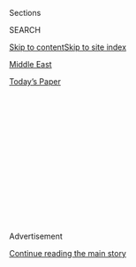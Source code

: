 <div id="app">

<div>

<div>

<div>

<div class="NYTAppHideMasthead css-1q2w90k e1suatyy0">

<div class="section css-ui9rw0 e1suatyy2">

<div class="css-eph4ug er09x8g0">

<div class="css-6n7j50">

</div>

<span class="css-1dv1kvn">Sections</span>

<div class="css-10488qs">

<span class="css-1dv1kvn">SEARCH</span>

</div>

[Skip to content](#site-content)[Skip to site index](#site-index)

</div>

<div id="masthead-section-label" class="css-1wr3we4 eaxe0e00">

[Middle
East](https://www.nytimes.com/section/world/middleeast)

</div>

<div class="css-10698na e1huz5gh0">

</div>

</div>

<div id="masthead-bar-one" class="section hasLinks css-15hmgas e1csuq9d3">

<div class="css-uqyvli e1csuq9d0">

</div>

<div class="css-1uqjmks e1csuq9d1">

</div>

<div class="css-9e9ivx">

[](https://myaccount.nytimes.com/auth/login?response_type=cookie&client_id=vi)

</div>

<div class="css-1bvtpon e1csuq9d2">

[Today’s
Paper](https://www.nytimes.com/section/todayspaper)

</div>

</div>

</div>

</div>

<div data-aria-hidden="false">

<div id="site-content" data-role="main">

<div>

<div class="css-1aor85t" style="opacity:0.000000001;z-index:-1;visibility:hidden">

<div class="css-1hqnpie">

<div class="css-epjblv">

<span class="css-17xtcya">[Middle
East](/section/world/middleeast)</span><span class="css-x15j1o">|</span><span class="css-fwqvlz">Jared
Kushner, Cast as Potential Player on Israel, Is Little Known
There</span>

</div>

<div class="css-k008qs">

<div class="css-1iwv8en">

<span class="css-18z7m18"></span>

<div>

</div>

</div>

<span class="css-1n6z4y">https://nyti.ms/2ghC9Zf</span>

<div class="css-1705lsu">

<div class="css-4xjgmj">

<div class="css-4skfbu" data-role="toolbar" data-aria-label="Social Media Share buttons, Save button, and Comments Panel with current comment count" data-testid="share-tools">

  - 
  - 
  - 
  - 
    
    <div class="css-6n7j50">
    
    </div>

  - 

</div>

</div>

</div>

</div>

</div>

</div>

<div class="css-13pd83m">

</div>

<div id="top-wrapper" class="css-1sy8kpn">

<div id="top-slug" class="css-l9onyx">

Advertisement

</div>

[Continue reading the main
story](#after-top)

<div class="ad top-wrapper" style="text-align:center;height:100%;display:block;min-height:250px">

<div id="top" class="place-ad" data-position="top" data-size-key="top">

</div>

</div>

<div id="after-top">

</div>

</div>

<div id="sponsor-wrapper" class="css-1hyfx7x">

<div id="sponsor-slug" class="css-19vbshk">

Supported by

</div>

[Continue reading the main
story](#after-sponsor)

<div id="sponsor" class="ad sponsor-wrapper" style="text-align:center;height:100%;display:block">

</div>

<div id="after-sponsor">

</div>

</div>

<div class="css-1vkm6nb ehdk2mb0">

# Jared Kushner, Cast as Potential Player on Israel, Is Little Known There

</div>

<div class="css-79elbk" data-testid="photoviewer-wrapper">

<div class="css-z3e15g" data-testid="photoviewer-wrapper-hidden">

</div>

<div class="css-1a48zt4 ehw59r15" data-testid="photoviewer-children">

![<span class="css-16f3y1r e13ogyst0" data-aria-hidden="true">Jared
Kushner, left, with Denis McDonough, the White House chief of staff. His
father-in-law, Donald J. Trump, says he will advise on
Israel.</span><span class="css-cnj6d5 e1z0qqy90" itemprop="copyrightHolder"><span class="css-1ly73wi e1tej78p0">Credit...</span><span><span>Jim
Watson/Agence France-Presse — Getty
Images</span></span></span>](https://static01.nyt.com/images/2016/11/24/us/24kushner1/24kushner1-articleInline-v2.jpg?quality=75&auto=webp&disable=upscale)

</div>

</div>

<div class="css-xt80pu e12qa4dv0">

<div class="css-18e8msd">

<div class="css-vp77d3 epjyd6m0">

<div class="css-1baulvz">

By [<span class="css-1baulvz" itemprop="name">Peter
Baker</span>](http://www.nytimes.com/by/peter-baker) and
[<span class="css-1baulvz last-byline" itemprop="name">Isabel
Kershner</span>](https://www.nytimes.com/by/isabel-kershner)

</div>

</div>

  - Nov. 23,
    2016

  - 
    
    <div class="css-4xjgmj">
    
    <div class="css-d8bdto" data-role="toolbar" data-aria-label="Social Media Share buttons, Save button, and Comments Panel with current comment count" data-testid="share-tools">
    
      - 
      - 
      - 
      - 
        
        <div class="css-6n7j50">
        
        </div>
    
      - 
    
    </div>
    
    </div>

</div>

</div>

<div class="section meteredContent css-1r7ky0e" name="articleBody" itemprop="articleBody">

<div class="css-1fanzo5 StoryBodyCompanionColumn">

<div class="css-53u6y8">

JERUSALEM — He is friends with the mayor and once tried to buy an
Israeli insurance company. His parents’ names are emblazoned across a
hospital campus, a tribute to generous donors. But to many Israelis and
Palestinians, Jared Kushner is a mystery.

Suddenly, Mr. Kushner, 35, the son-in-law of President-elect Donald J.
Trump and a business mogul in his own right, has emerged as a
potentially important figure in the future of this troubled region. Mr.
Trump said this week that Mr. Kushner could play a key, if undefined,
role in efforts to bring peace to the Middle East.

Few of the Israelis and Palestinians who have been immersed for years in
the fitful and frustrating peace process, such as it is, could recall
ever meeting Mr. Kushner, and many were hurrying to learn more. But then
again, time spent at the peace table has not exactly yielded peace, and
some of those who do know Mr. Kushner said his freshness and close ties
to the incoming president could make him a valuable new player.

Israeli officials, especially those close to Prime Minister Benjamin
Netanyahu, were most optimistic, seeing Mr. Kushner as an ally. “There’s
no question that he feels a strong commitment to Israel’s security and
Israel’s future,” said Ron Dermer, the [Israeli ambassador to the United
States](http://www.nytimes.com/2014/07/26/world/middleeast/israels-outspoken-envoy-is-wise-to-us-ways.html "Times article."),
who has forged a close relationship with Mr. Kushner.

</div>

</div>

<div class="css-1fanzo5 StoryBodyCompanionColumn">

<div class="css-53u6y8">

Palestinian leaders were more wary. “I don’t personally know Jared
Kushner and have never met him, but welcome the idea of having him
assist in breaking the deadlock in the negotiations of the conflict,”
said Amin Maqboul, secretary general of the revolutionary council of
Fatah, the party that controls the Palestinian Authority.

The extent of Mr. Kushner’s relationship with Israel is unclear. He is
not a frequent visitor in the corridors of Jerusalem’s fancy hotels or
the trendy restaurants of Tel Aviv, nor has he established deep ties
with Israel’s booming business sector.

He has known Mr. Netanyahu casually since childhood through his father,
Charles Kushner, a real estate tycoon who has been active in business
and philanthropy in Israel. And he is friends with Nir Barkat, the mayor
of Jerusalem. But they get together mainly in New York, not here.

In [an interview with The New York
Times](http://www.nytimes.com/2016/11/23/us/politics/trump-new-york-times-interview-transcript.html "Transcript of the interview.")
this week, Mr. Trump pointed to Mr. Kushner as an influential player in
future Middle East peace efforts. “I mean, he knows it so well,” Mr.
Trump said. “He knows the region, knows the people, knows the players.”

But that seems to be a bit of fatherly exaggeration. Certainly, Mr.
Kushner knows the region and players better than Mr. Trump, who has
little experience here. But phone calls and emails to dozens of
politicians, diplomats and journalists in Israel and the Palestinian
territories yielded few who had actually encountered him.

</div>

</div>

<div class="css-1fanzo5 StoryBodyCompanionColumn">

<div class="css-53u6y8">

“I’ve never met Jared Kushner,” said Dore Gold, a longtime adviser to
Mr. Netanyahu who recently stepped down as director general of the
Foreign Ministry. Neither had Sallai Meridor, a former ambassador to the
United States; Yaakov Amidror, a former national security adviser to Mr.
Netanyahu; or Avinoam Bar-Yosef, president of the Jewish People Policy
Institute, a Jerusalem-based group that researches Israeli-American
relations. Nor had the main opposition leaders Isaac Herzog and Yair
Lapid.

Still, Mr. Kushner has been Mr. Trump’s intermediary with a variety of
important Israeli and Jewish American players, including Mr. Netanyahu,
Mr. Dermer and wealthy donors like Sheldon Adelson, the Nevada casino
magnate. He brokered a meeting between Mr. Trump and Mr. Netanyahu in
September and sat in on it.

“He follows the issue. He’s a strategic thinker,” said Martin Peretz,
the former owner and editor in chief of The New Republic, who met Mr.
Kushner at Harvard University and now splits his time between Israel and
the United States.

“Does he know enough? Does he know more than Aaron David Miller?
Probably not. Does he know more than Dennis Ross? Probably not,” Mr.
Peretz said, naming two longtime American negotiators. But “he certainly
knows more about the area than Barack Obama, and more than John Kerry.”

The grandson of Holocaust survivors, Mr. Kushner was raised in an
Orthodox Jewish household in New Jersey and graduated from a Jewish day
school before attending Harvard. He observes the Sabbath, and his wife —
Mr. Trump’s daughter Ivanka — converted to Judaism before their
marriage. Mr. Trump’s transition team would not say how often Mr.
Kushner visited Israel or whether he had any Palestinian connections.
But an aide to the president-elect emphasized that Mr. Kushner would be
just one of many advisers on the Middle East.

Mr. Kushner, who took over his family’s real estate empire in his 20s
and bought The New York Observer, visited Israel in 2014 when he was
trying to acquire a controlling stake in Phoenix Holdings, an insurer.
He signed a nonbinding memorandum of understanding to buy 47 percent of
the firm from the Delek Group, an Israeli conglomerate, for about $434
million. But the deal fell apart, partly because of regulatory
requirements.

Mr. Kushner was in Israel during the war with Gaza that summer, which
seemed to unnerve his wife. “We have small children, and Ivanka didn’t
like the idea of me being here,” he told the Israeli newspaper Yedioth
Ahronoth. “As an American who listens to the news every hour, and
hearing about 90 missiles hitting Israel on a daily basis, she asked me,
‘What the hell are you doing?’”

</div>

</div>

<div class="css-1fanzo5 StoryBodyCompanionColumn">

<div class="css-53u6y8">

Later that year, as the Phoenix deal was unraveling, his parents
traveled to Jerusalem to dedicate a new 11.5-acre campus for the Shaare
Zedek Medical Center opposite Mount Herzl, named the Seryl and Charles
Kushner Campus. The Kushners committed $20 million to the hospital and
Seryl Kushner served on the national board of an American committee
supporting Shaare Zedek.

Charles Kushner has been a participant in the Faire Fund, an
Israeli-American real estate investment fund, for more than a decade.
“The family has been involved very much in all sorts of activities
with regard to Israel,” said Zalman Shoval, a former ambassador to the
United States and one of the founders of the fund.

His partner, Shlomo Grofman, a real estate developer and friend of the
elder Mr. Kushner’s, said he had tried to involve Jared in Israel as
well. “I brought Jared and Ivanka to Israel,” he said. “I invited them
and they came.”

Now, it seems possible that Mr. Kushner will be a more regular visitor,
gathering information and perhaps more for his father-in-law. To those
who have talked with Mr. Trump, there is little doubt that Mr. Kushner
is a powerful voice on issues involving Israel.

Boaz Bismuth, the foreign editor for Israel Hayom, a newspaper owned by
Mr. Adelson, recalled interviewing Mr. Trump in December. “The first
thing he mentioned was Jared — he spoke of him as someone he counts on,”
Mr. Bismuth said. “He told me then that Jared knows Israel, follows
what’s going on here.”

Now, instead of just following it, Mr. Kushner may have a chance to
lead.

</div>

</div>

</div>

<div>

</div>

<div>

</div>

<div>

</div>

<div>

<div id="bottom-wrapper" class="css-1ede5it">

<div id="bottom-slug" class="css-l9onyx">

Advertisement

</div>

[Continue reading the main
story](#after-bottom)

<div id="bottom" class="ad bottom-wrapper" style="text-align:center;height:100%;display:block;min-height:90px">

</div>

<div id="after-bottom">

</div>

</div>

</div>

</div>

</div>

## Site Index

<div>

</div>

## Site Information Navigation

  - [© <span>2020</span> <span>The New York Times
    Company</span>](https://help.nytimes.com/hc/en-us/articles/115014792127-Copyright-notice)

<!-- end list -->

  - [NYTCo](https://www.nytco.com/)
  - [Contact
    Us](https://help.nytimes.com/hc/en-us/articles/115015385887-Contact-Us)
  - [Work with us](https://www.nytco.com/careers/)
  - [Advertise](https://nytmediakit.com/)
  - [T Brand Studio](http://www.tbrandstudio.com/)
  - [Your Ad
    Choices](https://www.nytimes.com/privacy/cookie-policy#how-do-i-manage-trackers)
  - [Privacy](https://www.nytimes.com/privacy)
  - [Terms of
    Service](https://help.nytimes.com/hc/en-us/articles/115014893428-Terms-of-service)
  - [Terms of
    Sale](https://help.nytimes.com/hc/en-us/articles/115014893968-Terms-of-sale)
  - [Site
    Map](https://spiderbites.nytimes.com)
  - [Help](https://help.nytimes.com/hc/en-us)
  - [Subscriptions](https://www.nytimes.com/subscription?campaignId=37WXW)

</div>

</div>

</div>

</div>
